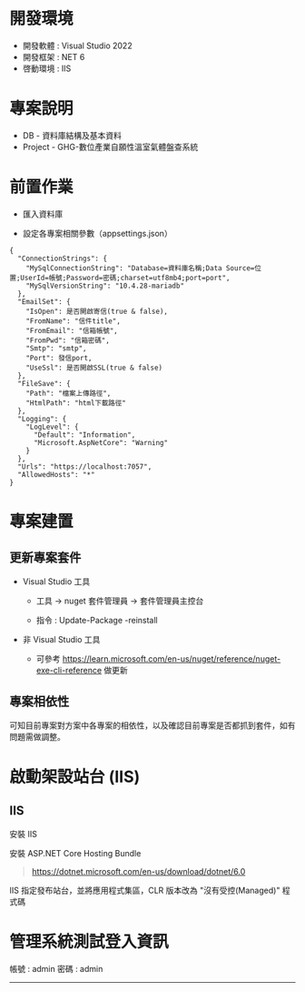 
# 開發環境
* 開發軟體 : Visual Studio 2022
* 開發框架 : NET 6
* 啓動環境 : IIS

# 專案說明
* DB    - 資料庫結構及基本資料
* Project   - GHG-數位產業自願性溫室氣體盤查系統

# 前置作業

* 匯入資料庫

* 設定各專案相關參數（appsettings.json）
```
{
  "ConnectionStrings": {
    "MySqlConnectionString": "Database=資料庫名稱;Data Source=位置;UserId=帳號;Password=密碼;charset=utf8mb4;port=port",
    "MySqlVersionString": "10.4.28-mariadb"
  },
  "EmailSet": {
    "IsOpen": 是否開啟寄信(true & false),
    "FromName": "信件title",
    "FromEmail": "信箱帳號",
    "FromPwd": "信箱密碼",
    "Smtp": "smtp",
    "Port": 發信port,
    "UseSsl": 是否開啟SSL(true & false)
  },
  "FileSave": {
    "Path": "檔案上傳路徑",
    "HtmlPath": "html下載路徑"
  },
  "Logging": {
    "LogLevel": {
      "Default": "Information",
      "Microsoft.AspNetCore": "Warning"
    }
  },
  "Urls": "https://localhost:7057",
  "AllowedHosts": "*"
}
```

# 專案建置

## 更新專案套件

* Visual Studio 工具

	- 工具 -> nuget 套件管理員 -> 套件管理員主控台

	- 指令 : Update-Package -reinstall

* 非 Visual Studio  工具

	- 可參考 https://learn.microsoft.com/en-us/nuget/reference/nuget-exe-cli-reference 做更新

## 專案相依性

可知目前專案對方案中各專案的相依性，以及確認目前專案是否都抓到套件，如有問題需做調整。

# 啟動架設站台 (IIS)

## IIS    

安裝  IIS

安裝  ASP.NET Core Hosting Bundle 

> https://dotnet.microsoft.com/en-us/download/dotnet/6.0

IIS 指定發布站台，並將應用程式集區，CLR 版本改為 "沒有受控(Managed)" 程式碼

# 管理系統測試登入資訊

帳號 : admin
密碼 : admin

---
